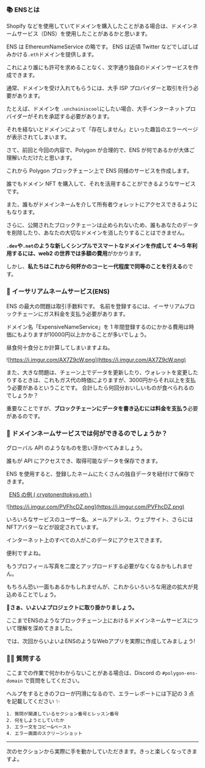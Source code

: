 ### 📚 ENSとは

Shopify などを使用していてドメインを購入したことがある場合は、ドメインネームサービス（DNS）を使用したことがあるかと思います。

ENS は EthereumNameService の略です。 ENS は近頃 Twitter などでしばしばみかける`.eth`ドメインを提供します。

これにより誰にも許可を求めることなく、文字通り独自のドメインサービスを作成できます。

通常、ドメインを受け入れてもらうには、大手 ISP プロバイダーと取引を行う必要があります。

たとえば、ドメインを `.unchainiscool`にしたい場合、大手インターネットプロバイダーがそれを承認する必要があります。

それを経ないとドメインによって「存在しません」といった趣旨のエラーページが表示されてしまいます。

さて、前回と今回の内容で、Polygon が合理的で、ENS が何であるかが大体ご理解いただけたと思います。

これから Polygon ブロックチェーン上で ENS 同様のサービスを作成します。

誰でもドメイン NFT を購入して、それを活用することができるようなサービスです。

また、誰もがドメインネームを介して所有者ウォレットにアクセスできるようにもなります。

さらに、公開されたブロックチェーンは止められないため、誰もあなたのデータを削除したり、あなたの大切なドメインを消したりすることはできません。

 **`.dev`や`.net`のような新しくシンプルでスマートなドメインを作成して 4〜5 年利用するには、web2 の世界では多額の費用**がかかります。

しかし、**私たちはこれから何杯かのコーヒー代程度で同等のことを行える**のです。

### 🤔 イーサリアムネームサービス(ENS)

ENS の最大の問題は取引手数料です。 名前を登録するには、イーサリアムブロックチェーンにガス料金を支払う必要があります。

ドメイン名「ExpensiveNameService」を 1 年間登録するのにかかる費用は時価にもよりますが10000円以上かかることが多いでしょう。

昼食何十食分とか計算してしまいますよね。

![https://i.imgur.com/AX7Z9cW.png](https://i.imgur.com/AX7Z9cW.png)

また、大きな問題は、チェーン上でデータを更新したり、ウォレットを変更したりするときは、これもガス代の時価によりますが、3000円からそれ以上を支払う必要があるということです。 合計したら何回分おいしいものが食べられるのでしょうか？

重要なことですが、**ブロックチェーンにデータを書き込むには料金を支払う**必要があるのです。

### 🤖 ドメインネームサービスでは何ができるのでしょうか？

グローバル API のようなものを思い浮かべてみましょう。

誰もが API にアクセスでき、取得可能なデータを保存できます。

ENS を使用すると、登録したネームにたくさんの独自データを紐付けて保存できます。

&ensp;[<u>ENS の例 ( cryptonerdtokyo.eth )</u>](https://app.ens.domains/name/cryptonerdtokyo.eth/details)

![https://i.imgur.com/PVFhcDZ.png](https://i.imgur.com/PVFhcDZ.png)

いろいろなサービスのユーザー名、メールアドレス、ウェブサイト、さらにはNFTアバターなどが設定されています。

インターネット上のすべての人がこのデータにアクセスできます。

便利ですよね。

もうプロフィール写真を二度とアップロードする必要がなくなるかもしれません。

もちろん恐い一面もあるかもしれませんが、これからいろいろな用途の拡大が見込めることでしょう。

**💪さぁ、いよいよプロジェクトに取り掛かりましょう。**

ここまでENSのようなブロックチェーン上におけるドメインネームサービスについて理解を深めてきました。

では、次回からいよいよENSのようなWebアプリを実際に作成してみましょう!
### 🙋‍♂️ 質問する

ここまでの作業で何かわからないことがある場合は、Discord の `#polygon-ens-domain` で質問をしてください。

ヘルプをするときのフローが円滑になるので、エラーレポートには下記の 3 点を記載してください ✨

```
1. 質問が関連しているセクション番号とレッスン番号
2. 何をしようとしていたか
3. エラー文をコピー&ペースト
4. エラー画面のスクリーンショット
```

---
次のセクションから実際に手を動かしていただきます。きっと楽しくなってきますよ。
